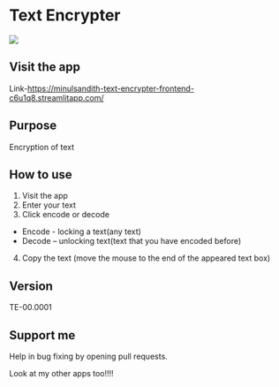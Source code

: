 # Text Encrypter

![](https://www.bing.com/images/search?view=detailV2&ccid=uiz21TjN&id=B191141E500CB8902044A7E7A7C1094D54E9D138&thid=OIP.uiz21TjNVcsyBbBSJ0-__AHaHZ&mediaurl=https%3a%2f%2fth.bing.com%2fth%2fid%2fR.ba2cf6d538cd55cb3205b052274fbffc%3frik%3dONHpVE0Jwafnpw%26riu%3dhttp%253a%252f%252fimages.all-free-download.com%252fimages%252fgraphiclarge%252flock_icon_6813906.jpg%26ehk%3dWEjM6hyy9jUSDUumIH6nhBKADpRTsCyFcyd5eIQH%252bdw%253d%26risl%3d%26pid%3dImgRaw%26r%3d0&exph=599&expw=600&q=lock+icon&simid=608055481431562483&FORM=IRPRST&ck=D8F3935875B0336F8FAFA5E22A5F353A&selectedIndex=47)

## Visit the app

Link-<https://minulsandith-text-encrypter-frontend-c6u1q8.streamlitapp.com/>

## Purpose

Encryption of text

## How to use

1.  Visit the app
2.  Enter your text
3.  Click encode or decode
-   Encode - locking a text(any text)
-   Decode – unlocking text(text that you have encoded before)
4.  Copy the text (move the mouse to the end of the appeared text box)

## Version

TE-00.0001

## Support me

Help in bug fixing by opening pull requests.

Look at my other apps too!!!!

